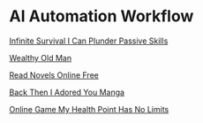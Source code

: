 <h1>AI Automation Workflow</h1><p><a href="post/">Infinite Survival I Can Plunder Passive Skills</a></p>
<p><a href="post/">Wealthy Old Man</a></p>
<p><a href="post/">Read Novels Online Free</a></p>
<p><a href="post/">Back Then I Adored You Manga</a></p>
<p><a href="post/">Online Game My Health Point Has No Limits</a></p>
